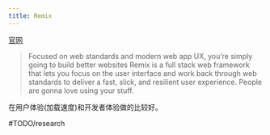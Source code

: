 ```yaml
---
title: Remix
---
```

[官网](https://remix.run/)
> Focused on web standards and modern web app UX, you’re simply going to build better websites
> Remix is a full stack web framework that lets you focus on the user interface and work back through web standards to deliver a fast, slick, and resilient user experience. People are gonna love using your stuff.

在用户体验(加载速度)和开发者体验做的比较好。

#TODO/research